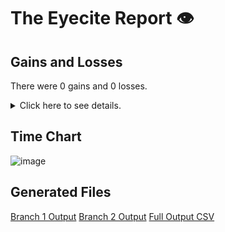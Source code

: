 # The Eyecite Report :eye:



Gains and Losses
---------
There were 0 gains and 0 losses.

<details>
<summary>Click here to see details.</summary>

|     id     |  Gain  |  Loss  |
| ---------- | ------ | ------ |


</details>



Time Chart
---------

![image](https://raw.githubusercontent.com/freelawproject/reporters-db/artifacts/168/results/chart.png)


Generated Files
---------

[Branch 1 Output](https://raw.githubusercontent.com/freelawproject/reporters-db/artifacts/168/results/original.json)
[Branch 2 Output](https://raw.githubusercontent.com/freelawproject/reporters-db/artifacts/168/results/update.json)
[Full Output CSV ](https://raw.githubusercontent.com/freelawproject/reporters-db/artifacts/168/results/output.csv)
